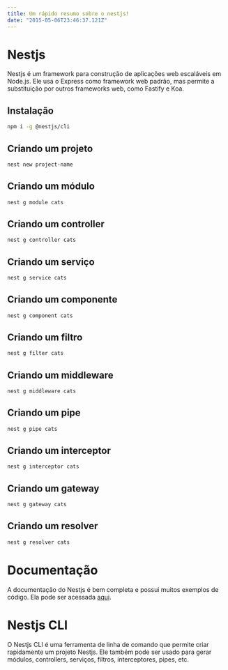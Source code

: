 ```yaml
---
title: Um rápido resumo sobre o nestjs!
date: "2015-05-06T23:46:37.121Z"
---
```


<!-- markdown para falar sobre o Nestjs -->

# Nestjs

Nestjs é um framework para construção de aplicações web escaláveis em Node.js. Ele usa o Express como framework web padrão, mas permite a substituição por outros frameworks web, como Fastify e Koa.

## Instalação

```bash
npm i -g @nestjs/cli
```

## Criando um projeto

```bash
nest new project-name
```

## Criando um módulo

```bash
nest g module cats
```

## Criando um controller

```bash
nest g controller cats
```

## Criando um serviço

```bash
nest g service cats
```

## Criando um componente

```bash
nest g component cats
```

## Criando um filtro

```bash
nest g filter cats
```

## Criando um middleware

```bash
nest g middleware cats
```

## Criando um pipe

```bash
nest g pipe cats
```

## Criando um interceptor

```bash
nest g interceptor cats
```

## Criando um gateway

```bash
nest g gateway cats
```

## Criando um resolver

```bash
nest g resolver cats
```

<!-- Falar sobre a Documentação do Nestjs -->

# Documentação

A documentação do Nestjs é bem completa e possui muitos exemplos de código. Ela pode ser acessada [aqui](https://docs.nestjs.com/).

<!-- Falar sobre o Nestjs CLI -->

# Nestjs CLI

O Nestjs CLI é uma ferramenta de linha de comando que permite criar rapidamente um projeto Nestjs. Ele também pode ser usado para gerar módulos, controllers, serviços, filtros, interceptores, pipes, etc.